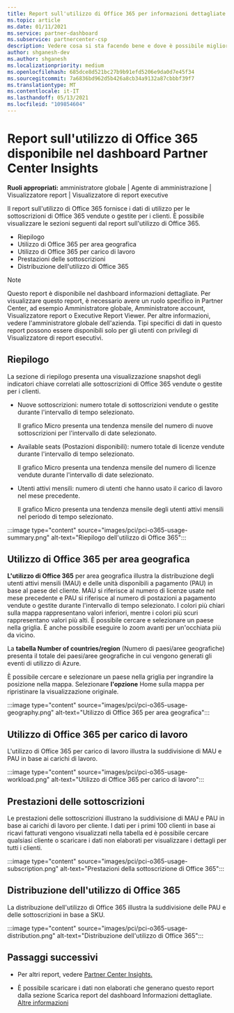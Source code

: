 ```yaml
---
title: Report sull'utilizzo di Office 365 per informazioni dettagliate sul Centro per i partner
ms.topic: article
ms.date: 01/11/2021
ms.service: partner-dashboard
ms.subservice: partnercenter-csp
description: Vedere cosa si sta facendo bene e dove è possibile migliorare l'utilizzo delle sottoscrizioni di Office 365 che si vendono o gestiscono per i clienti.
author: shganesh-dev
ms.author: shganesh
ms.localizationpriority: medium
ms.openlocfilehash: 685dce8d521bc27b9b91efd5206e9da0d7e45f34
ms.sourcegitcommit: 7a6836bd962d5b426a8cb34a9132a87cbbbf39f7
ms.translationtype: MT
ms.contentlocale: it-IT
ms.lasthandoff: 05/13/2021
ms.locfileid: "109854604"
---
```

# <a name="office-365-usage-report-available-from-the-partner-center-insights-dashboard"></a>Report sull'utilizzo di Office 365 disponibile nel dashboard Partner Center Insights

**Ruoli appropriati:** amministratore globale | Agente di amministrazione | Visualizzatore report | Visualizzatore di report executive

Il report sull'utilizzo di Office 365 fornisce i dati di utilizzo per le sottoscrizioni di Office 365 vendute o gestite per i clienti. È possibile visualizzare le sezioni seguenti dal report sull'utilizzo di Office 365.

- Riepilogo
- Utilizzo di Office 365 per area geografica
- Utilizzo di Office 365 per carico di lavoro
- Prestazioni delle sottoscrizioni
- Distribuzione dell'utilizzo di Office 365

 > [!NOTE]
 > Questo report è disponibile nel dashboard informazioni dettagliate. Per visualizzare questo report, è necessario avere un ruolo specifico in Partner Center, ad esempio Amministratore globale, Amministratore account, Visualizzatore report o Executive Report Viewer. Per altre informazioni, vedere l'amministratore globale dell'azienda. Tipi specifici di dati in questo report possono essere disponibili solo per gli utenti con privilegi di Visualizzatore di report esecutivi.

## <a name="summary"></a>Riepilogo

La sezione di riepilogo presenta una visualizzazione snapshot degli indicatori chiave correlati alle sottoscrizioni di Office 365 vendute o gestite per i clienti.  

- Nuove sottoscrizioni: numero totale di sottoscrizioni vendute o gestite durante l'intervallo di tempo selezionato.

   Il grafico Micro presenta una tendenza mensile del numero di nuove sottoscrizioni per l'intervallo di date selezionato.

- Available seats (Postazioni disponibili): numero totale di licenze vendute durante l'intervallo di tempo selezionato.

   Il grafico Micro presenta una tendenza mensile del numero di licenze vendute durante l'intervallo di date selezionato.

- Utenti attivi mensili: numero di utenti che hanno usato il carico di lavoro nel mese precedente. 

   Il grafico Micro presenta una tendenza mensile degli utenti attivi mensili nel periodo di tempo selezionato.

:::image type="content" source="images/pci/pci-o365-usage-summary.png" alt-text="Riepilogo dell'utilizzo di Office 365":::

## <a name="office-365-usage-by-geography"></a>Utilizzo di Office 365 per area geografica

**L'utilizzo di Office 365** per area geografica illustra la distribuzione degli utenti attivi mensili (MAU) e delle unità disponibili a pagamento (PAU) in base al paese del cliente. MAU si riferisce al numero di licenze usate nel mese precedente e PAU si riferisce al numero di postazioni a pagamento vendute o gestite durante l'intervallo di tempo selezionato. I colori più chiari sulla mappa rappresentano valori inferiori, mentre i colori più scuri rappresentano valori più alti. È possibile cercare e selezionare un paese nella griglia. È anche possibile eseguire lo zoom avanti per un'occhiata più da vicino.

La **tabella Number of countries/region** (Numero di paesi/aree geografiche) presenta il totale dei paesi/aree geografiche in cui vengono generati gli eventi di utilizzo di Azure.

È possibile cercare e selezionare un paese nella griglia per ingrandire la posizione nella mappa. Selezionare **l'opzione** Home sulla mappa per ripristinare la visualizzazione originale.


:::image type="content" source="images/pci/pci-o365-usage-geography.png" alt-text="Utilizzo di Office 365 per area geografica":::

## <a name="office-365-usage-by-workload"></a>Utilizzo di Office 365 per carico di lavoro

L'utilizzo di Office 365 per carico di lavoro illustra la suddivisione di MAU e PAU in base ai carichi di lavoro.

:::image type="content" source="images/pci/pci-o365-usage-workload.png" alt-text="Utilizzo di Office 365 per carico di lavoro":::

## <a name="subscriptions-performance"></a>Prestazioni delle sottoscrizioni

Le prestazioni delle sottoscrizioni illustrano la suddivisione di MAU e PAU in base ai carichi di lavoro per cliente. I dati per i primi 100 clienti in base ai ricavi fatturati vengono visualizzati nella tabella ed è possibile cercare qualsiasi cliente o scaricare i dati non elaborati per visualizzare i dettagli per tutti i clienti.

:::image type="content" source="images/pci/pci-o365-usage-subscription.png" alt-text="Prestazioni della sottoscrizione di Office 365":::

## <a name="office-365-usage-distribution"></a>Distribuzione dell'utilizzo di Office 365

La distribuzione dell'utilizzo di Office 365 illustra la suddivisione delle PAU e delle sottoscrizioni in base a SKU.

:::image type="content" source="images/pci/pci-o365-usage-distribution.png" alt-text="Distribuzione dell'utilizzo di Office 365":::

## <a name="next-steps"></a>Passaggi successivi

- Per altri report, vedere [Partner Center Insights.](partner-center-insights.md)

- È possibile scaricare i dati non elaborati che generano questo report dalla sezione Scarica report del dashboard Informazioni dettagliate. [Altre informazioni](pci-download-reports.md) 
